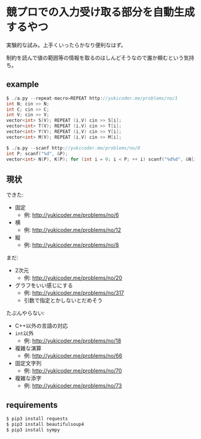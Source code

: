 # 競プロでの入力受け取る部分を自動生成するやつ

実験的な試み。上手くいったらかなり便利なはず。

制約を読んで値の範囲等の情報を取るのはしんどそうなので誰か頼むという気持ち。

## example

``` c
$ ./a.py --repeat-macro=REPEAT http://yukicoder.me/problems/no/1
int N; cin >> N;
int C; cin >> C;
int V; cin >> V;
vector<int> S(V); REPEAT (i,V) cin >> S[i];
vector<int> T(V); REPEAT (i,V) cin >> T[i];
vector<int> Y(V); REPEAT (i,V) cin >> Y[i];
vector<int> M(V); REPEAT (i,V) cin >> M[i];
```

``` c
$ ./a.py --scanf http://yukicoder.me/problems/no/8
int P; scanf("%d", &P);
vector<int> N(P), K(P); for (int i = 0; i < P; ++ i) scanf("%d%d", &N[i], &K[i]);
```

## 現状

できた:

-   固定
    -   例: http://yukicoder.me/problems/no/6
-   横
    -   例: http://yukicoder.me/problems/no/12
-   縦
    -   例: http://yukicoder.me/problems/no/8

まだ:

-   2次元
    -   例: http://yukicoder.me/problems/no/20
-   グラフをいい感じにする
    -   例: http://yukicoder.me/problems/no/317
    -   引数で指定とかしないとだめそう

たぶんやらない:
-   C++以外の言語の対応
-   `int`以外
    -   例: http://yukicoder.me/problems/no/18
-   複雑な演算
    -   例: http://yukicoder.me/problems/no/66
-   固定文字列
    -   例: http://yukicoder.me/problems/no/70
-   複雑な添字
    -   例: http://yukicoder.me/problems/no/73

## requirements

``` sh
$ pip3 install requests
$ pip3 install beautifulsoup4
$ pip3 install sympy
```
